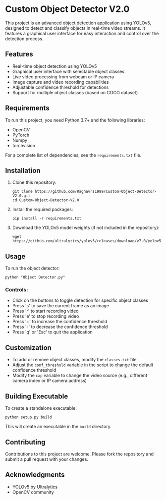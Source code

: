 # Custom Object Detector V2.0

This project is an advanced object detection application using YOLOv5, designed to detect and classify objects in real-time video streams. It features a graphical user interface for easy interaction and control over the detection process.

## Features

- Real-time object detection using YOLOv5
- Graphical user interface with selectable object classes
- Live video processing from webcam or IP camera
- Image capture and video recording capabilities
- Adjustable confidence threshold for detections
- Support for multiple object classes (based on COCO dataset)

## Requirements

To run this project, you need Python 3.7+ and the following libraries:

- OpenCV
- PyTorch
- Numpy
- torchvision

For a complete list of dependencies, see the `requirements.txt` file.

## Installation

1. Clone this repository:
   ```
   git clone https://github.com/Raghavrs1999/Custom-Object-Detector-V2.0.git
   cd Custom-Object-Detector-V2.0
   ```

2. Install the required packages:
   ```
   pip install -r requirements.txt
   ```

3. Download the YOLOv5 model weights (if not included in the repository):
   ```
   wget https://github.com/ultralytics/yolov5/releases/download/v7.0/yolov5m6.pt
   ```

## Usage

To run the object detector:

```
python "Object Detector.py"
```

### Controls:

- Click on the buttons to toggle detection for specific object classes
- Press 's' to save the current frame as an image
- Press 'r' to start recording video
- Press 'e' to stop recording video
- Press '+' to increase the confidence threshold
- Press '-' to decrease the confidence threshold
- Press 'q' or 'Esc' to quit the application

## Customization

- To add or remove object classes, modify the `classes.txt` file
- Adjust the `conf_threshold` variable in the script to change the default confidence threshold
- Modify the `cap` variable to change the video source (e.g., different camera index or IP camera address)

## Building Executable

To create a standalone executable:

```
python setup.py build
```

This will create an executable in the `build` directory.

## Contributing

Contributions to this project are welcome. Please fork the repository and submit a pull request with your changes.


## Acknowledgments

- YOLOv5 by Ultralytics
- OpenCV community

